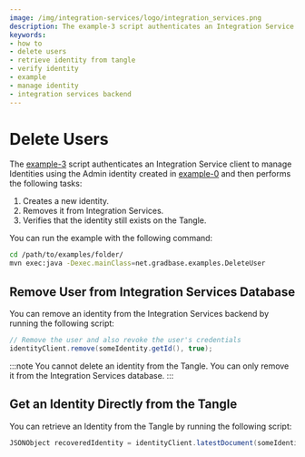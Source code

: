 ```yaml
---
image: /img/integration-services/logo/integration_services.png
description: The example-3 script authenticates an Integration Service client to manage Identities using the Admin identity created in example-0 and then creates a new identity, removes it from Integration Services, and verifies that the identity still exists on the Tangle.
keywords:
- how to
- delete users
- retrieve identity from tangle
- verify identity
- example
- manage identity
- integration services backend
---
```



# Delete Users

The [example-3](https://github.com/albydeca/iota-is-sdk/blob/main/examples/src/main/java/net/gradbase/examples/DeleteUser.java)
script authenticates an Integration Service client to manage Identities using the Admin identity created in [example-0](how-to-run-examples) and then performs the following tasks:

1. Creates a new identity.
2. Removes it from Integration Services.
3. Verifies that the identity still exists on the Tangle.

You can run the example with the following command:

```bash
cd /path/to/examples/folder/
mvn exec:java -Dexec.mainClass=net.gradbase.examples.DeleteUser
```

## Remove User from Integration Services Database

You can remove an identity from the Integration Services backend by running the following script:

```java
// Remove the user and also revoke the user's credentials
identityClient.remove(someIdentity.getId(), true);
```

:::note
You cannot delete an identity from the Tangle. You can only remove it from the Integration Services database.
:::

## Get an Identity Directly from the Tangle

You can retrieve an Identity from the Tangle by running the following script:

```java
JSONObject recoveredIdentity = identityClient.latestDocument(someIdentity.getId());
```